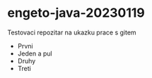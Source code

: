 # engeto-java-20230119
Testovaci repozitar na ukazku prace s gitem

- Prvni
- Jeden a pul
- Druhy
- Treti
